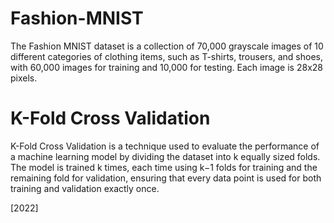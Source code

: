 # Fashion-MNIST

The Fashion MNIST dataset is a collection of 70,000 grayscale images of 10 different categories of clothing items, such as T-shirts, trousers, and shoes, with 60,000 images for training and 10,000 for testing. Each image is 28x28 pixels.

# K-Fold Cross Validation

K-Fold Cross Validation is a technique used to evaluate the performance of a machine learning model by dividing the dataset into k equally sized folds. The model is trained k times, each time using k−1 folds for training and the remaining fold for validation, ensuring that every data point is used for both training and validation exactly once.

[2022]
